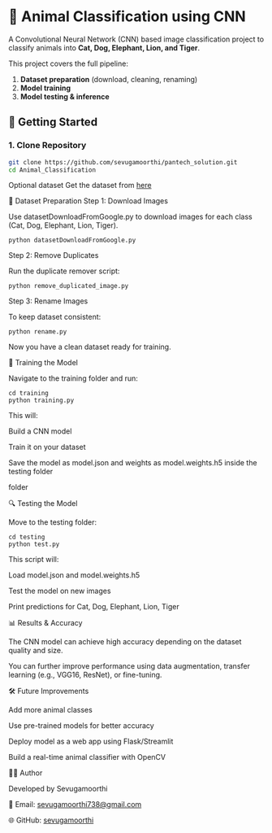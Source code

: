 # 🐾 Animal Classification using CNN  
A Convolutional Neural Network (CNN) based image classification project to classify animals into **Cat, Dog, Elephant, Lion, and Tiger**.  

This project covers the full pipeline:  
1. **Dataset preparation** (download, cleaning, renaming)  
2. **Model training**  
3. **Model testing & inference**  

## 🚀 Getting Started  

### 1. Clone Repository  
```bash
git clone https://github.com/sevugamoorthi/pantech_solution.git
cd Animal_Classification
```

Optional dataset
Get the dataset from [here](https://drive.google.com/drive/folders/1F_T6BBRMXgnYT-0WPfPoaE6mYNAM-ekd?usp=sharing)

📸 Dataset Preparation
Step 1: Download Images

Use datasetDownloadFromGoogle.py to download images for each class (Cat, Dog, Elephant, Lion, Tiger).
```
python datasetDownloadFromGoogle.py
```
Step 2: Remove Duplicates

Run the duplicate remover script:
```
python remove_duplicated_image.py
```

Step 3: Rename Images

To keep dataset consistent:
```
python rename.py
```

Now you have a clean dataset ready for training.

🧠 Training the Model

Navigate to the training folder and run:
```
cd training
python training.py
```

This will:

Build a CNN model

Train it on your dataset

Save the model as model.json and weights as model.weights.h5 inside the testing folder

folder

🔍 Testing the Model

Move to the testing folder:
```
cd testing
python test.py
```

This script will:

Load model.json and model.weights.h5

Test the model on new images

Print predictions for Cat, Dog, Elephant, Lion, Tiger

📊 Results & Accuracy

The CNN model can achieve high accuracy depending on the dataset quality and size.

You can further improve performance using data augmentation, transfer learning (e.g., VGG16, ResNet), or fine-tuning.

🛠 Future Improvements

Add more animal classes

Use pre-trained models for better accuracy

Deploy model as a web app using Flask/Streamlit

Build a real-time animal classifier with OpenCV

👨‍💻 Author

Developed by Sevugamoorthi

📧 Email: sevugamoorthi738@gmail.com

🌐 GitHub: [sevugamoorthi](https://github.com/sevugamoorthi)